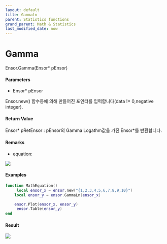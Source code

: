 ```yaml
---
layout: default
title: Gammaln
parent: Statistics functions
grand_parent: Math & Statistics
last_modified_date: now
---
```


# Gamma

Ensor.Gamma\(Ensor\* pEnsor\)

#### Parameters

* Ensor\* pEnsor

Ensor.new\(\) 함수등에 의해 만들어진 포인터를 입력합니다\(data != 0,negative integer\).

#### Return Value

Ensor\* pRetEnsor : pEnsor의 Gamma Logathm값을 가진  Ensor\*를 반환합니다.

#### Remarks

* equation:

![](./StatisticsAPI/GammaLnFunc.png)

#### Examples

```lua
function MathEquation()
     local ensor_x = ensor.new("{1,2,3,4,5,6,7,8,9,10}")
    local ensor_y = ensor.GammaLn(ensor_x)

    ensor.Plot(ensor_x, ensor_y)
     ensor.Table(ensor_y)
end
```

#### Result

![](./StatisticsAPI/GammaLnResult.png)

